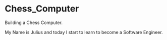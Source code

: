 # Chess_Computer
Building a Chess Computer.

My Name is Julius and today I start to learn to become a Software Engineer.
